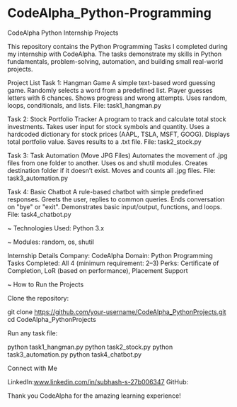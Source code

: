 # CodeAlpha_Python-Programming
CodeAlpha Python Internship Projects

This repository contains the Python Programming Tasks I completed during my internship with CodeAlpha.
The tasks demonstrate my skills in Python fundamentals, problem-solving, automation, and building small real-world projects.

Project List
Task 1: Hangman Game 
A simple text-based word guessing game.
Randomly selects a word from a predefined list.
Player guesses letters with 6 chances.
Shows progress and wrong attempts.
Uses random, loops, conditionals, and lists.
File: task1_hangman.py

Task 2: Stock Portfolio Tracker 
A program to track and calculate total stock investments.
Takes user input for stock symbols and quantity.
Uses a hardcoded dictionary for stock prices (AAPL, TSLA, MSFT, GOOG).
Displays total portfolio value.
Saves results to a .txt file.
File: task2_stock.py

Task 3: Task Automation (Move JPG Files) 
Automates the movement of .jpg files from one folder to another.
Uses os and shutil modules.
Creates destination folder if it doesn’t exist.
Moves and counts all .jpg files.
File: task3_automation.py

Task 4: Basic Chatbot 
A rule-based chatbot with simple predefined responses.
Greets the user, replies to common queries.
Ends conversation on "bye" or "exit".
Demonstrates basic input/output, functions, and loops.
File: task4_chatbot.py

~ Technologies Used:
Python 3.x

~ Modules:
random, os, shutil

Internship Details
Company: CodeAlpha
Domain: Python Programming
Tasks Completed: All 4 (minimum requirement: 2–3)
Perks: Certificate of Completion, LoR (based on performance), Placement Support

~ How to Run the Projects

Clone the repository:

git clone https://github.com/your-username/CodeAlpha_PythonProjects.git
cd CodeAlpha_PythonProjects


Run any task file:

python task1_hangman.py
python task2_stock.py
python task3_automation.py
python task4_chatbot.py

Connect with Me

LinkedIn:www.linkedin.com/in/subhash-s-27b006347
GitHub: 

Thank you CodeAlpha for the amazing learning experience!
